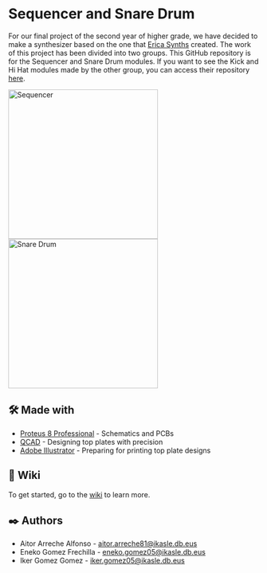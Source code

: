 # Sequencer and Snare Drum

For our final project of the second year of higher grade, we have decided to make a synthesizer based on the one that [Erica Synths](https://www.ericasynths.lv/about/) created. The work of this project has been divided into two groups. This GitHub repository is for the Sequencer and Snare Drum modules. If you want to see the Kick and Hi Hat modules made by the other group, you can access their repository [here](https://github.com/CCorraless/KICKDRUM-HI-HAT/).

<img src="https://www.ericasynths.lv/media/Edu_DIY_SEQ.jpg" alt="Sequencer" width="300"> <img src="https://www.ericasynths.lv/media/snaredrumwebshop.jpeg" alt="Snare Drum" width="300">

🛠️ Made with
---
- [Proteus 8 Professional](https://www.labcenter.com/) - Schematics and PCBs
- [QCAD](https://www.qcad.org/en/) - Designing top plates with precision
- [Adobe Illustrator](https://www.adobe.com/es/products/illustrator/campaign/pricing.html) - Preparing for printing top plate designs

📖 Wiki
---
To get started, go to the [wiki](https://github.com/ikergomez05/Sequencer-Snare/wiki) to learn more.

✒️ Authors
---
- Aitor Arreche Alfonso - aitor.arreche81@ikasle.db.eus
- Eneko Gomez Frechilla - eneko.gomez05@ikasle.db.eus
- Iker Gomez Gomez - iker.gomez05@ikasle.db.eus
